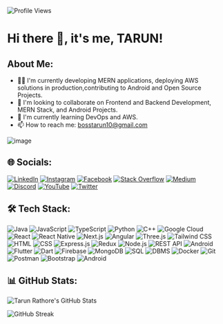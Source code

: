 ![Profile Views](https://komarev.com/ghpvc/?username=tarun-3626&color=blue)


# Hi there 👋, it's me, TARUN!

## About Me:
- 👨‍💻 I'm currently developing MERN applications, deploying AWS solutions in production,contributing to Android and Open Source Projects.
- 🌱 I'm looking to collaborate on Frontend and Backend Development, MERN Stack, and Android Projects.
- 🔧 I'm currently learning DevOps and AWS.
- 📫 How to reach me: [bosstarun10@gmail.com](mailto:bosstarun10@gmail.com) 

![image](https://github.com/user-attachments/assets/f684b3a3-68da-4f0e-82ef-9ddee61c9758)


## 🌐 Socials:
[![LinkedIn](https://img.shields.io/badge/LinkedIn-blue?style=flat-square&logo=linkedin)](https://www.linkedin.com/in/tarun-rathore-906b0426a)
[![Instagram](https://img.shields.io/badge/Instagram-E4405F?style=flat-square&logo=instagram&logoColor=white)](https://www.instagram.com/_itz_tarun.67/)
[![Facebook](https://img.shields.io/badge/Facebook-1877F2?style=flat-square&logo=facebook&logoColor=white)](https://www.facebook.com/profile.php?id=61557458771247)
[![Stack Overflow](https://img.shields.io/badge/Stack%20Overflow-FE7A16?style=flat-square&logo=stack-overflow&logoColor=white)](https://stackoverflow.com/users/23697536/tarun-rathore)
[![Medium](https://img.shields.io/badge/Medium-12100E?style=flat-square&logo=medium&logoColor=white)](https://medium.com/@bosstarun10)
[![Discord](https://img.shields.io/badge/Discord-5865F2?style=flat-square&logo=discord&logoColor=white)](https://discord.com)
[![YouTube](https://img.shields.io/badge/YouTube-FF0000?style=flat-square&logo=youtube&logoColor=white)](https://www.youtube.com/@gamerbattle1582)
[![Twitter](https://img.shields.io/badge/Twitter-1DA1F2?style=flat-square&logo=twitter&logoColor=white)](https://x.com/tarun3210)


## 🛠 Tech Stack:
![Java](https://img.shields.io/badge/Java-ED8B00?style=flat-square&logo=java&logoColor=white)
![JavaScript](https://img.shields.io/badge/JavaScript-F7DF1E?style=flat-square&logo=javascript&logoColor=black)
![TypeScript](https://img.shields.io/badge/TypeScript-007ACC?style=flat-square&logo=typescript&logoColor=white)
![Python](https://img.shields.io/badge/Python-3670A0?style=flat-square&logo=python&logoColor=ffdd54)
![C++](https://img.shields.io/badge/C++-00599C?style=flat-square&logo=c%2B%2B&logoColor=white)
![Google Cloud](https://img.shields.io/badge/Google%20Cloud-4285F4?style=flat-square&logo=google-cloud&logoColor=white)
![React](https://img.shields.io/badge/React-20232A?style=flat-square&logo=react&logoColor=61DAFB)
![React Native](https://img.shields.io/badge/React%20Native-20232A?style=flat-square&logo=react&logoColor=61DAFB)
![Next.js](https://img.shields.io/badge/Next.js-000000?style=flat-square&logo=next-dot-js&logoColor=white)
![Angular](https://img.shields.io/badge/Angular-DD0031?style=flat-square&logo=angular&logoColor=white)
![Three.js](https://img.shields.io/badge/Three.js-000000?style=flat-square&logo=three-dot-js&logoColor=white)
![Tailwind CSS](https://img.shields.io/badge/Tailwind%20CSS-38B2AC?style=flat-square&logo=tailwind-css&logoColor=white)
![HTML](https://img.shields.io/badge/HTML5-E34F26?style=flat-square&logo=html5&logoColor=white)
![CSS](https://img.shields.io/badge/CSS3-1572B6?style=flat-square&logo=css3&logoColor=white)
![Express.js](https://img.shields.io/badge/Express.js-404D59?style=flat-square)
![Redux](https://img.shields.io/badge/Redux-764ABC?style=flat-square&logo=redux&logoColor=white)
![Node.js](https://img.shields.io/badge/Node.js-43853D?style=flat-square&logo=node-dot-js&logoColor=white)
![REST API](https://img.shields.io/badge/REST%20API-25D366?style=flat-square&logo=api&logoColor=white)
![Android](https://img.shields.io/badge/Android-3DDC84?style=flat-square&logo=android&logoColor=white)
![Flutter](https://img.shields.io/badge/Flutter-02569B?style=flat-square&logo=flutter&logoColor=white)
![Dart](https://img.shields.io/badge/Dart-0175C2?style=flat-square&logo=dart&logoColor=white)
![Firebase](https://img.shields.io/badge/Firebase-FFCA28?style=flat-square&logo=firebase&logoColor=white)
![MongoDB](https://img.shields.io/badge/MongoDB-4EA94B?style=flat-square&logo=mongodb&logoColor=white)
![SQL](https://img.shields.io/badge/SQL-4479A1?style=flat-square&logo=sqlite&logoColor=white)
![DBMS](https://img.shields.io/badge/DBMS-003545?style=flat-square&logo=database&logoColor=white)
![Docker](https://img.shields.io/badge/Docker-2496ED?style=flat-square&logo=docker&logoColor=white)
![Git](https://img.shields.io/badge/Git-F05032?style=flat-square&logo=git&logoColor=white)
![Postman](https://img.shields.io/badge/Postman-FF6C37?style=flat-square&logo=postman&logoColor=white)
![Bootstrap](https://img.shields.io/badge/Bootstrap-563D7C?style=flat-square&logo=bootstrap&logoColor=white)
![Android](https://img.shields.io/badge/Android-3DDC84?style=flat-square&logo=android&logoColor=white)


## 📊 GitHub Stats:
![Tarun Rathore's GitHub Stats](https://github-readme-stats.vercel.app/api?username=tarun-3626&show_icons=true&theme=radical)

![GitHub Streak](https://streak-stats.demolab.com/?user=tarun-3626&theme=radical)



